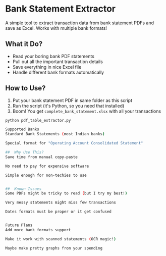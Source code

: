 # Bank Statement Extractor

A simple tool to extract transaction data from bank statement PDFs and save as Excel. Works with multiple bank formats!

## What it Do? 

- Read your boring bank PDF statements 
- Pull out all the important transaction details 
- Save everything in nice Excel file 
- Handle different bank formats automatically 

## How to Use? 

1. Put your bank statement PDF in same folder as this script
2. Run the script (it's Python, so you need that installed)
3. Boom! You get `complete_bank_statement.xlsx` with all your transactions

```bash
python pdf_table_extractor.py

Supported Banks 
Standard Bank Statements (most Indian banks)

Special format for "Operating Account Consolidated Statement"

##  Why Use This?
Save time from manual copy-paste 

No need to pay for expensive software 

Simple enough for non-techies to use


##  Known Issues 
Some PDFs might be tricky to read (but I try my best!)

Very messy statements might miss few transactions

Dates formats must be proper or it get confused


Future Plans
Add more bank formats support

Make it work with scanned statements (OCR magic!)

Maybe make pretty graphs from your spending